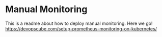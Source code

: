 # Manual Monitoring

This is a readme about how to deploy manual monitoring. Here we go!
https://devopscube.com/setup-prometheus-monitoring-on-kubernetes/
